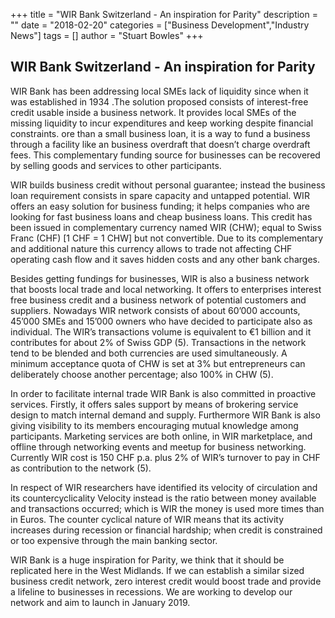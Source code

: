 +++
title = "WIR Bank Switzerland - An inspiration for Parity"
description = ""
date = "2018-02-20"
categories = ["Business Development","Industry News"]
tags = []
author = "Stuart Bowles"
+++


## WIR Bank Switzerland - An inspiration for Parity


WIR Bank has been addressing local SMEs lack of liquidity since when it was established in 1934 .The solution proposed consists of interest-free credit usable inside a business network. It provides local SMEs of the missing liquidity to incur expenditures and keep working despite financial constraints. ore than a small business loan, it is a way to fund a business through a facility like an business overdraft that doesn’t charge overdraft fees. This complementary funding source for businesses can be recovered by selling goods and services to other participants.



WIR builds business credit without personal guarantee; instead the business loan requirement consists in spare capacity and untapped potential. WIR offers an easy solution for business funding; it helps companies who are looking for fast business loans and cheap business loans. This credit has been issued in complementary currency named WIR (CHW); equal to Swiss Franc (CHF) [1 CHF = 1 CHW] but not convertible. Due to its complementary and additional nature this currency allows to trade not affecting CHF operating cash flow and it saves hidden costs and any other bank charges.



Besides getting fundings for businesses, WIR is also a business network that boosts local trade and local networking. It offers to enterprises interest free business credit and a business network of potential customers and suppliers. Nowadays WIR network consists of about 60’000 accounts, 45’000 SMEs and 15’000 owners who have decided to participate also as individual. The WIR’s transactions volume is equivalent to €1 billion and it contributes for about 2% of Swiss GDP (5). Transactions in the network tend to be blended and both currencies are used simultaneously. A minimum acceptance quota of CHW is set at 3% but entrepreneurs can deliberately choose another percentage; also 100% in CHW (5).



In order to facilitate internal trade WIR Bank is also committed in proactive services. Firstly, it offers sales support by means of brokering service design to match internal demand and supply. Furthermore WIR Bank is also giving visibility to its members encouraging mutual knowledge among participants. Marketing services are both online, in WIR marketplace, and offline through networking events and meetup for business networking. Currently WIR cost is 150 CHF p.a. plus 2% of WIR’s turnover to pay in CHF as contribution to the network (5).



In respect of WIR researchers have identified  its velocity of circulation and its countercyclicality Velocity instead is the ratio between money available and transactions occurred; which is WIR the money is used more times than in Euros. The counter cyclical nature of WIR means that its activity increases during recession or financial hardship; when credit is constrained or too expensive through the main banking sector.



WIR Bank is a huge inspiration for Parity, we think that it should be replicated here in the West Midlands. If we can establish a similar sized business credit network, zero interest credit would boost trade and provide a lifeline to businesses in recessions. We are working to develop our network and aim to launch in January 2019.
